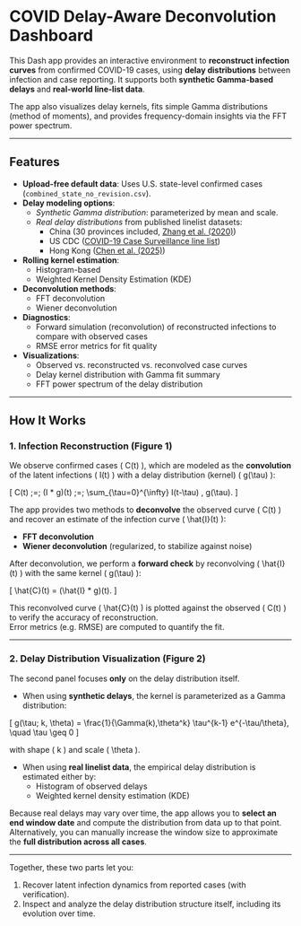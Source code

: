 # COVID Delay-Aware Deconvolution Dashboard

This Dash app provides an interactive environment to **reconstruct infection curves** from confirmed COVID-19 cases, using **delay distributions** between infection and case reporting. It supports both **synthetic Gamma-based delays** and **real-world line-list data**.  

The app also visualizes delay kernels, fits simple Gamma distributions (method of moments), and provides frequency-domain insights via the FFT power spectrum.  

---

## Features

- **Upload-free default data**: Uses U.S. state-level confirmed cases (`combined_state_no_revision.csv`).
- **Delay modeling options**:
  - *Synthetic Gamma distribution*: parameterized by mean and scale.  
  - *Real delay distributions* from published linelist datasets:
    - China (30 provinces included, [Zhang et al. (2020)](https://www.thelancet.com/journals/laninf/article/PIIS1473-3099(20)30230-9/fulltext))
    - US CDC ([COVID-19 Case Surveillance line list](https://data.cdc.gov/Case-Surveillance/COVID-19-Case-Surveillance-Restricted-Access-Detai/mbd7-r32t/about_data))
    - Hong Kong ([Chen et al. (2025)](https://www.nature.com/articles/s41467-025-60591-x))
- **Rolling kernel estimation**:
  - Histogram-based  
  - Weighted Kernel Density Estimation (KDE)  
- **Deconvolution methods**:
  - FFT deconvolution  
  - Wiener deconvolution  
- **Diagnostics**:
  - Forward simulation (reconvolution) of reconstructed infections to compare with observed cases  
  - RMSE error metrics for fit quality  
- **Visualizations**:
  - Observed vs. reconstructed vs. reconvolved case curves  
  - Delay kernel distribution with Gamma fit summary  
  - FFT power spectrum of the delay distribution  

---

## How It Works

### 1. Infection Reconstruction (Figure 1)

We observe confirmed cases \( C(t) \), which are modeled as the **convolution** of the latent infections \( I(t) \) with a delay distribution (kernel) \( g(\tau) \):  

\[
C(t) \;=\; (I * g)(t) \;=\; \sum_{\tau=0}^{\infty} I(t-\tau) \, g(\tau).
\]

The app provides two methods to **deconvolve** the observed curve \( C(t) \) and recover an estimate of the infection curve \( \hat{I}(t) \):  

- **FFT deconvolution**  
- **Wiener deconvolution** (regularized, to stabilize against noise)

After deconvolution, we perform a **forward check** by reconvolving \( \hat{I}(t) \) with the same kernel \( g(\tau) \):  

\[
\hat{C}(t) = (\hat{I} * g)(t).
\]

This reconvolved curve \( \hat{C}(t) \) is plotted against the observed \( C(t) \) to verify the accuracy of reconstruction.  
Error metrics (e.g. RMSE) are computed to quantify the fit.  

---

### 2. Delay Distribution Visualization (Figure 2)

The second panel focuses **only** on the delay distribution itself.  

- When using **synthetic delays**, the kernel is parameterized as a Gamma distribution:

\[
g(\tau; k, \theta) = \frac{1}{\Gamma(k)\,\theta^k} \tau^{k-1} e^{-\tau/\theta}, \quad \tau \geq 0
\]

with shape \( k \) and scale \( \theta \).  

- When using **real linelist data**, the empirical delay distribution is estimated either by:
  - Histogram of observed delays  
  - Weighted kernel density estimation (KDE)  

Because real delays may vary over time, the app allows you to **select an end window date** and compute the distribution from data up to that point.  
Alternatively, you can manually increase the window size to approximate the **full distribution across all cases**.  

---

Together, these two parts let you:
1. Recover latent infection dynamics from reported cases (with verification).  
2. Inspect and analyze the delay distribution structure itself, including its evolution over time.  



